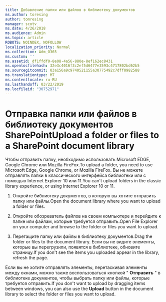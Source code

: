 ```yaml
---
title: Добавление папки или файлов в библиотеку документов
ms.author: toresing
author: tomresing
manager: scotv
ms.date: 4/26/2018
ms.audience: Admin
ms.topic: article
ROBOTS: NOINDEX, NOFOLLOW
localization_priority: Normal
ms.collection: Adm_O365
ms.custom: ''
ms.assetid: df1ffdf0-8e08-4a56-880e-8ef162ec8431
ms.openlocfilehash: 32e3c4016f3c2ef5d6477e3593c4717802bd62b5
ms.sourcegitcommit: 03a156a9c9740521155a30775492c7dff0982588
ms.translationtype: MT
ms.contentlocale: ru-RU
ms.lasthandoff: 03/22/2019
ms.locfileid: "30752971"
---
```

# <a name="upload-a-folder-or-files-to-a-sharepoint-document-library"></a><span data-ttu-id="51561-102">Отправка папки или файлов в библиотеку документов SharePoint</span><span class="sxs-lookup"><span data-stu-id="51561-102">Upload a folder or files to a SharePoint document library</span></span>

<span data-ttu-id="51561-103">Чтобы отправить папку, необходимо использовать Microsoft EDGE, Google Chrome или Mozilla FireFox.</span><span class="sxs-lookup"><span data-stu-id="51561-103">To upload a folder, you need to use Microsoft Edge, Google Chrome, or Mozilla FireFox.</span></span> <span data-ttu-id="51561-104">Вы не можете отправлять папки в классического интерфейса библиотеки или с помощью Internet Explorer 10 или 11.</span><span class="sxs-lookup"><span data-stu-id="51561-104">You can't upload folders in the classic library experience, or using Internet Explorer 10 or 11.</span></span>
  
1. <span data-ttu-id="51561-105">Откройте библиотеку документов, в которую вы хотите отправить папку или файлы.</span><span class="sxs-lookup"><span data-stu-id="51561-105">Open the document library where you want to upload a folder or files.</span></span>
    
2. <span data-ttu-id="51561-106">Откройте обозреватель файлов на своем компьютере и перейдите к папке или файлам, которые требуется отправить.</span><span class="sxs-lookup"><span data-stu-id="51561-106">Open File Explorer on your computer and browse to the folder or files you want to upload.</span></span>
    
3. <span data-ttu-id="51561-107">Перетащите папку или файлы в библиотеку документов.</span><span class="sxs-lookup"><span data-stu-id="51561-107">Drag the folder or files to the document library.</span></span> <span data-ttu-id="51561-108">Если вы не видите элементы, которые вы перегрузили, появятся в библиотеке, обновите страницу.</span><span class="sxs-lookup"><span data-stu-id="51561-108">If you don't see the items you uploaded appear in the library, refresh the page.</span></span> 
    
<span data-ttu-id="51561-109">Если вы не хотите отправлять элементы, перетаскивая элементы между окнами, можно также воспользоваться кнопкой " **Отправить** " в библиотеке документов, чтобы выбрать папку или файлы, которые требуется отправить.</span><span class="sxs-lookup"><span data-stu-id="51561-109">If you don't want to upload by dragging items between windows, you can also use the **Upload** button in the document library to select the folder or files you want to upload.</span></span> 
  

